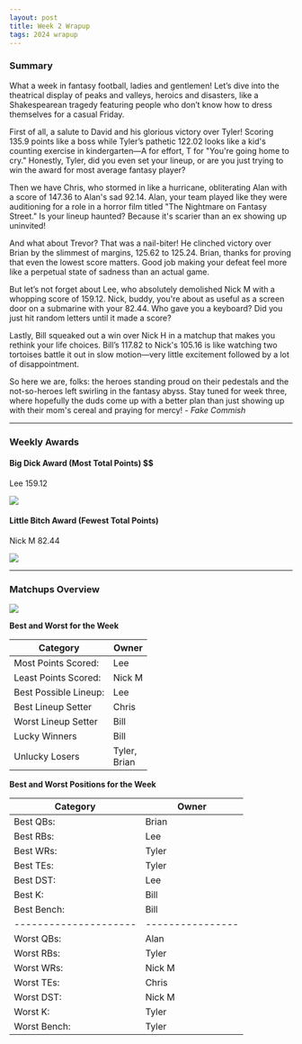 ```yaml
---
layout: post
title: Week 2 Wrapup
tags: 2024 wrapup
---
```


### Summary
What a week in fantasy football, ladies and gentlemen! Let’s dive into the theatrical display of peaks and valleys, heroics and disasters, like a Shakespearean tragedy featuring people who don’t know how to dress themselves for a casual Friday. 

First of all, a salute to David and his glorious victory over Tyler! Scoring 135.9 points like a boss while Tyler’s pathetic 122.02 looks like a kid's counting exercise in kindergarten—A for effort, T for "You're going home to cry." Honestly, Tyler, did you even set your lineup, or are you just trying to win the award for most average fantasy player? 

Then we have Chris, who stormed in like a hurricane, obliterating Alan with a score of 147.36 to Alan's sad 92.14. Alan, your team played like they were auditioning for a role in a horror film titled "The Nightmare on Fantasy Street." Is your lineup haunted? Because it's scarier than an ex showing up uninvited!

And what about Trevor? That was a nail-biter! He clinched victory over Brian by the slimmest of margins, 125.62 to 125.24. Brian, thanks for proving that even the lowest score matters. Good job making your defeat feel more like a perpetual state of sadness than an actual game. 

But let’s not forget about Lee, who absolutely demolished Nick M with a whopping score of 159.12. Nick, buddy, you're about as useful as a screen door on a submarine with your 82.44. Who gave you a keyboard? Did you just hit random letters until it made a score?

Lastly, Bill squeaked out a win over Nick H in a matchup that makes you rethink your life choices. Bill’s 117.82 to Nick's 105.16 is like watching two tortoises battle it out in slow motion—very little excitement followed by a lot of disappointment. 

So here we are, folks: the heroes standing proud on their pedestals and the not-so-heroes left swirling in the fantasy abyss. Stay tuned for week three, where hopefully the duds come up with a better plan than just showing up with their mom's cereal and praying for mercy!  *- Fake Commish*

___

### Weekly Awards

#### Big Dick Award (Most Total Points) $$
Lee 159.12 

![](https://media2.giphy.com/media/o75ajIFH0QnQC3nCeD/giphy.gif?cid=3aa7f812n826qr2j8z3b00ph1pq84kz2l1ybv1wk8n7just2&ep=v1_gifs_search&rid=giphy.gif&ct=g)

#### Little Bitch Award (Fewest Total Points)
Nick M 82.44 

![](https://media2.giphy.com/media/eenxqJJ0c7r4vm41ma/giphy.gif?cid=3aa7f812kh7wzf9i5geoptwjcfxkgumh16ra2ctrynzclqkq&ep=v1_gifs_search&rid=giphy.gif&ct=g)


___

### Matchups Overview

![](../assets/img/matchup_2024-2.png)


**Best and Worst for the Week**


| Category              | Owner             |
|-----------------------|-------------------|
| Most Points Scored:   | Lee               |
| Least Points Scored:  | Nick M            |
| Best Possible Lineup: | Lee               |
| Best Lineup Setter    | Chris             |
| Worst Lineup Setter   | Bill              |
| Lucky Winners         | Bill              |
| Unlucky Losers        | Tyler,<br />Brian |


**Best and Worst Positions for the Week**


| Category              | Owner            |
|-----------------------|------------------|
| Best QBs:             | Brian            |
| Best RBs:             | Lee              |
| Best WRs:             | Tyler            |
| Best TEs:             | Tyler            |
| Best DST:             | Lee              |
| Best K:               | Bill             |
| Best Bench:           | Bill             |
| --------------------- | ---------------- |
| Worst QBs:            | Alan             |
| Worst RBs:            | Tyler            |
| Worst WRs:            | Nick M           |
| Worst TEs:            | Chris            |
| Worst DST:            | Nick M           |
| Worst K:              | Tyler            |
| Worst Bench:          | Tyler            |

